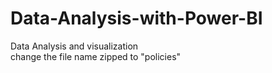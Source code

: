 # Data-Analysis-with-Power-BI
Data Analysis and visualization  
change the file name zipped to "policies"
